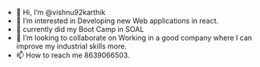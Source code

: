 - 👋 Hi, I’m @vishnu92karthik
- 👀 I’m interested in Developing new Web applications in react.
- 🌱 currently did my Boot Camp in SOAL
- 💞️ I’m looking to collaborate on Working in a good company where I can improve my industrial skills more.
- 📫 How to reach me 8639066503.

<!---
vishnu92karthik/vishnu92karthik is a ✨ special ✨ repository because its `README.md` (this file) appears on your GitHub profile.
You can click the Preview link to take a look at your changes.
--->
